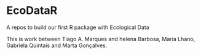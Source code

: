 # EcoDataR

A repos to build our first R package with Ecological Data

This is work between Tiago A. Marques and helena Barbosa, Maria Lhano, Gabriela Quintais and Marta Gonçalves.

